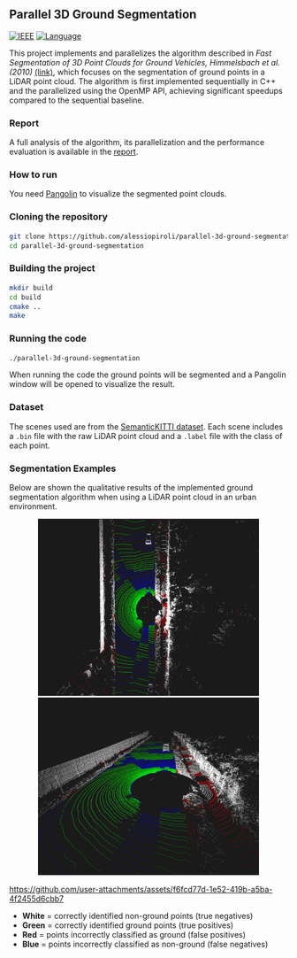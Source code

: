 ## Parallel 3D Ground Segmentation
[![IEEE](https://img.shields.io/badge/IEEE-Paper-blue?style=flat-square)](https://ieeexplore.ieee.org/document/5548059)
[![Language](https://img.shields.io/badge/Language-C++-orange?style=flat-square)](https://en.wikipedia.org/wiki/C%2B%2B)
<br>

This project implements and parallelizes the algorithm described in *Fast Segmentation of 3D Point Clouds for Ground Vehicles,
Himmelsbach et al. (2010)* [(link)](https://ieeexplore.ieee.org/document/5548059), which focuses on the segmentation 
of ground points in a LiDAR point cloud. The algorithm is first implemented sequentially in C++ and the parallelized using the
OpenMP API, achieving significant speedups compared to the sequential baseline.

### Report
A full analysis of the algorithm, its parallelization and the performance evaluation is available in the 
[report](report/Parallel_3D_ground_segmentation_Alessio_Piroli_Parallel_Computing.pdf).

### How to run
You need [Pangolin](https://github.com/stevenlovegrove/Pangolin) to visualize the segmented point clouds.

### Cloning the repository
```bash
git clone https://github.com/alessiopiroli/parallel-3d-ground-segmentation.git
cd parallel-3d-ground-segmentation
```

### Building the project
```bash
mkdir build
cd build
cmake ..
make
```

### Running the code
```bash
./parallel-3d-ground-segmentation
```
When running the code the ground points will be segmented and a Pangolin window will be opened to visualize the result.

### Dataset
The scenes used are from the [SemanticKITTI dataset](https://semantic-kitti.org/).
Each scene includes a `.bin` file with the raw LiDAR point cloud and a `.label` file with the class of each point.

### Segmentation Examples
Below are shown the qualitative results of the implemented ground segmentation algorithm when using a LiDAR
point cloud in an urban environment.

<p align="center">
  <img src="segmentation_example/seg_example_1.png" width="400"/>
  <img src="segmentation_example/seg_example_2.png" width="400"/>
</p>

https://github.com/user-attachments/assets/f6fcd77d-1e52-419b-a5ba-4f2455d6cbb7

- **White** = correctly identified non-ground points (true negatives)  
- **Green** = correctly identified ground points (true positives)
- **Red** = points incorrectly classified as ground (false positives)  
- **Blue** = points incorrectly classified as non-ground (false negatives)
